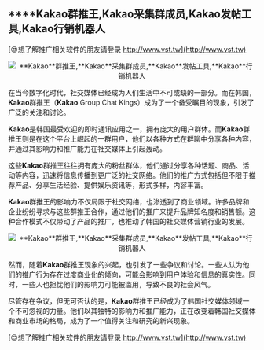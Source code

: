 ## ****Kakao**群推王,**Kakao**采集群成员,**Kakao**发帖工具,**Kakao**行销机器人**

[😍想了解推广相关软件的朋友请登录 http://www.vst.tw](http://www.vst.tw)

 <center><img src="https://vst.tw/MP4/tuiguang/png/1.png" alt="**Kakao**群推王,**Kakao**采集群成员,**Kakao**发帖工具,**Kakao**行销机器人"></center>

在当今数字化时代，社交媒体已经成为人们生活中不可或缺的一部分。而在韩国，**Kakao**群推王（**Kakao** Group Chat Kings）成为了一个备受瞩目的现象，引发了广泛的关注和讨论。

**Kakao**是韩国最受欢迎的即时通讯应用之一，拥有庞大的用户群体。而**Kakao**群推王则是在这个平台上崛起的一群用户，他们以各种方式在群聊中分享各种内容，并通过其影响力和推广能力在社交媒体上引起轰动。

这些**Kakao**群推王往往拥有庞大的粉丝群体，他们通过分享各种话题、商品、活动等内容，迅速将信息传播到更广泛的社交网络。他们的推广方式包括但不限于推荐产品、分享生活经验、提供娱乐资讯等，形式多样，内容丰富。

**Kakao**群推王的影响力不仅局限于社交网络，也渗透到了商业领域。许多品牌和企业纷纷寻求与这些群推王合作，通过他们的推广来提升品牌知名度和销售额。这种合作模式不仅带动了产品的推广，也推动了韩国的社交媒体营销行业的发展。

 <center><img src="https://vst.tw/MP4/tuiguang/png/4.png" alt="**Kakao**群推王,**Kakao**采集群成员,**Kakao**发帖工具,**Kakao**行销机器人"></center>

然而，随着**Kakao**群推王现象的兴起，也引发了一些争议和讨论。一些人认为他们的推广行为存在过度商业化的倾向，可能会影响到用户体验和信息的真实性。同时，一些人也担忧他们的影响力可能被滥用，导致不良的社会风气。

尽管存在争议，但无可否认的是，**Kakao**群推王已经成为了韩国社交媒体领域一个不可忽视的力量。他们以其独特的影响力和推广能力，正在改变着韩国社交媒体和商业市场的格局，成为了一个值得关注和研究的新兴现象。

[😍想了解推广相关软件的朋友请登录 http://www.vst.tw](http://www.vst.tw)



